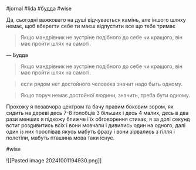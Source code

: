 #jornal #lida #будда #wise

Да, сьогодні важковато на душі відчувається камінь, але іншого шляху немає, щоб вберегти себе ти маєш відпустити все що тебе тримає

> Якщо мандрівник не зустріне подібного до себе чи кращого, він має пройти шлях на самоті.

— Будда

> Якщо мандрівник не зустріне подібного до себе чи кращого, він має пройти шлях на самоті.

> если рядом нет достойного человека значит надо быть одному.

> Якщо поруч немає достойної людини, значить, треба бути одному.

Прохожу я позавчора центром та бачу правим боковим зором, як сидить на дереві десь 7-8 голобців 3 більших і десь 4 малих, десь в два рази менших я підхожу ближче і їх обговорення стихає, я за долі секунд встиг роздивитись всіх і вони мовчали і дивились один на одного, далі один із них проспівав якусь мабуть фразу і вони зірвались з гілля і полетіли, мабуть пташина мова таки існує. 


#wise 

![[Pasted image 20241001194930.png]]

